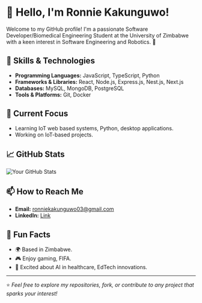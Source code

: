 # 👋 Hello, I'm Ronnie Kakunguwo!

Welcome to my GitHub profile! I'm a passionate Software Developer/Biomedical Engineering Student at the University of Zimbabwe with a keen interest in Software Engineering and Robotics. 🌟

## 🔧 Skills & Technologies
- **Programming Languages:** JavaScript, TypeScript, Python
- **Frameworks & Libraries:** React, Node.js, Express.js, Nest.js, Next.js
- **Databases:** MySQL, MongoDB, PostgreSQL
- **Tools & Platforms:** Git, Docker

## 🌱 Current Focus
- Learning IoT web based systems, Python, desktop applications.
- Working on IoT-based projects.

## 📈 GitHub Stats
![Your GitHub Stats](https://github-readme-stats.vercel.app/api?username=Kakunguwo&theme=dark&show_icons=true&hide_border=true&count_private=true)

## 📫 How to Reach Me
- **Email:** [ronniekakunguwo03@gmail.com](mailto:ronniekakunguwo03@gmail.com)
- **LinkedIn:** [Link](https://www.linkedin.com/in/ronnie-kakunguwo-390435201/)


## 🌟 Fun Facts
- 🌍 Based in Zimbabwe.
- 🎮 Enjoy gaming, FIFA.
- 🧠 Excited about AI in healthcare, EdTech innovations.

---

⭐️ _Feel free to explore my repositories, fork, or contribute to any project that sparks your interest!_
